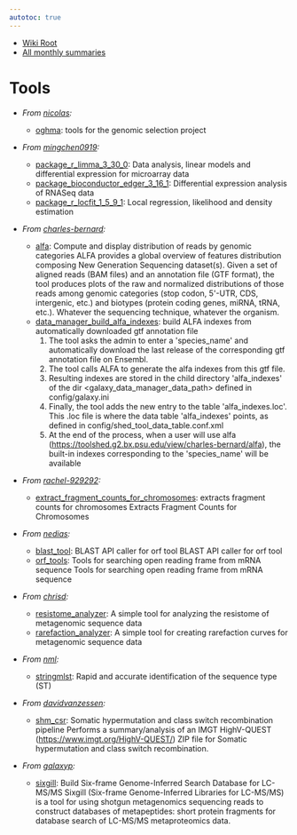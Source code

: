 ```yaml
---
autotoc: true
---
```


* [Wiki Root](/src/toolshed/index.md)
* [All monthly summaries](/src/toolshed/contributions/index.md)

# Tools

* *From [nicolas](https://toolshed.g2.bx.psu.edu/view/nicolas):*
  * [oghma](https://toolshed.g2.bx.psu.edu/view/nicolas/oghma): tools for the genomic selection project

* *From [mingchen0919](https://toolshed.g2.bx.psu.edu/view/mingchen0919):*
  * [package_r_limma_3_30_0](https://toolshed.g2.bx.psu.edu/view/mingchen0919/package_r_limma_3_30_0): Data analysis, linear models and differential expression for microarray data
  * [package_bioconductor_edger_3_16_1](https://toolshed.g2.bx.psu.edu/view/mingchen0919/package_bioconductor_edger_3_16_1): Differential expression analysis of RNASeq data
  * [package_r_locfit_1_5_9_1](https://toolshed.g2.bx.psu.edu/view/mingchen0919/package_r_locfit_1_5_9_1): Local regression, likelihood and density estimation

* *From [charles-bernard](https://toolshed.g2.bx.psu.edu/view/charles-bernard):*
  * [alfa](https://toolshed.g2.bx.psu.edu/view/charles-bernard/alfa): Compute and display distribution of reads by genomic categories ALFA provides a global overview of features distribution composing New Generation Sequencing dataset(s). Given a set of aligned reads (BAM files) and an annotation file (GTF format), the tool produces plots of the raw and normalized distributions of those reads among genomic categories (stop codon, 5'-UTR, CDS, intergenic, etc.) and biotypes (protein coding genes, miRNA, tRNA, etc.). Whatever the sequencing technique, whatever the organism.
  * [data_manager_build_alfa_indexes](https://toolshed.g2.bx.psu.edu/view/charles-bernard/data_manager_build_alfa_indexes): build ALFA indexes from automatically downloaded gtf annotation file
    1. The tool asks the admin to enter a 'species_name' and automatically download the last release of the corresponding gtf annotation file on Ensembl.
    2. The tool calls ALFA to generate the alfa indexes from this gtf file.
    3. Resulting indexes are stored in the child directory 'alfa_indexes' of the dir <galaxy_data_manager_data_path> defined in config/galaxy.ini
    4. Finally, the tool adds the new entry to the table 'alfa_indexes.loc'. This .loc file is where the data table 'alfa_indexes' points, as defined in config/shed_tool_data_table.conf.xml
    5. At the end of the process, when a user will use alfa (https://toolshed.g2.bx.psu.edu/view/charles-bernard/alfa), the built-in indexes corresponding to the 'species_name' will be available

* *From [rachel-929292](https://toolshed.g2.bx.psu.edu/view/rachel-929292):*
  * [extract_fragment_counts_for_chromosomes](https://toolshed.g2.bx.psu.edu/view/rachel-929292/extract_fragment_counts_for_chromosomes): extracts fragment counts for chromosomes Extracts Fragment Counts for Chromosomes

* *From [nedias](https://toolshed.g2.bx.psu.edu/view/nedias):*
  * [blast_tool](https://toolshed.g2.bx.psu.edu/view/nedias/blast_tool): BLAST API caller for orf tool BLAST API caller for orf tool
  * [orf_tools](https://toolshed.g2.bx.psu.edu/view/nedias/orf_tools): Tools for searching open reading frame from mRNA sequence Tools for searching open reading frame from mRNA sequence

* *From [chrisd](https://toolshed.g2.bx.psu.edu/view/chrisd):*
  * [resistome_analyzer](https://toolshed.g2.bx.psu.edu/view/chrisd/resistome_analyzer): A simple tool for analyzing the resistome of metagenomic sequence data
  * [rarefaction_analyzer](https://toolshed.g2.bx.psu.edu/view/chrisd/rarefaction_analyzer): A simple tool for creating rarefaction curves for metagenomic sequence data

* *From [nml](https://toolshed.g2.bx.psu.edu/view/nml):*
  * [stringmlst](https://toolshed.g2.bx.psu.edu/view/nml/stringmlst): Rapid and accurate identification of the sequence type (ST)

* *From [davidvanzessen](https://toolshed.g2.bx.psu.edu/view/davidvanzessen):*
  * [shm_csr](https://toolshed.g2.bx.psu.edu/view/davidvanzessen/shm_csr): Somatic hypermutation and class switch recombination pipeline Performs a summary/analysis of an IMGT HighV-QUEST  (https://www.imgt.org/HighV-QUEST/) ZIP file for Somatic hypermutation and class switch recombination.

* *From [galaxyp](https://toolshed.g2.bx.psu.edu/view/galaxyp):*
  * [sixgill](https://toolshed.g2.bx.psu.edu/view/galaxyp/sixgill): Build Six-frame Genome-Inferred Search Database for LC-MS/MS Sixgill (Six-frame Genome-Inferred Libraries for LC-MS/MS) is a tool for using shotgun metagenomics sequencing reads to construct databases of metapeptides: short protein fragments for database search of LC-MS/MS metaproteomics data.
